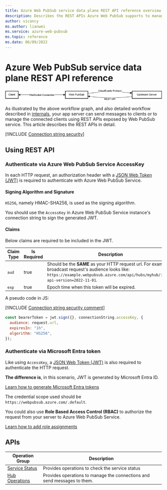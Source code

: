 ```yaml
---
title: Azure Web PubSub service data plane REST API reference overview
description: Describes the REST APIs Azure Web PubSub supports to manage the WebSocket connections and send messages to them.
author: vicancy
ms.author: lianwei
ms.service: azure-web-pubsub
ms.topic: reference
ms.date: 06/09/2022
---
```


# Azure Web PubSub service data plane REST API reference

![Diagram showing the Web PubSub service workflow.](./media/concept-service-internals/workflow.png)

As illustrated by the above workflow graph, and also detailed workflow described in [internals](./concept-service-internals.md), your app server can send messages to clients or to manage the connected clients using REST APIs exposed by Web PubSub service. This article describes the REST APIs in detail.

[!INCLUDE [Connection string security](includes/web-pubsub-connection-string-security.md)]

## Using REST API

### Authenticate via Azure Web PubSub Service AccessKey

In each HTTP request, an authorization header with a [JSON Web Token (JWT)](https://en.wikipedia.org/wiki/JSON_Web_Token) is required to authenticate with Azure Web PubSub Service.

<a name="signing"></a>

#### Signing Algorithm and Signature

`HS256`, namely HMAC-SHA256, is used as the signing algorithm.

You should use the `AccessKey` in Azure Web PubSub Service instance's connection string to sign the generated JWT.

#### Claims

Below claims are required to be included in the JWT.

| Claim Type | Is Required | Description                                                                                                                                                                                 |
| ---------- | ----------- | ------------------------------------------------------------------------------------------------------------------------------------------------------------------------------------------- |
| `aud`      | true        | Should be the **SAME** as your HTTP request url. For example, a broadcast request's audience looks like: `https://example.webpubsub.azure.com/api/hubs/myhub/:send?api-version=2022-11-01`. |
| `exp`      | true        | Epoch time when this token will be expired.                                                                                                                                                 |

A pseudo code in JS:

[!INCLUDE [Connection string security comment](includes/web-pubsub-connection-string-security-comment.md)]

```js
const bearerToken = jwt.sign({}, connectionString.accessKey, {
  audience: request.url,
  expiresIn: "1h",
  algorithm: "HS256",
});
```

### Authenticate via Microsoft Entra token

Like using `AccessKey`, a [JSON Web Token (JWT)](https://en.wikipedia.org/wiki/JSON_Web_Token) is also required to authenticate the HTTP request.

**The difference is**, in this scenario, JWT is generated by Microsoft Entra ID.

[Learn how to generate Microsoft Entra tokens](../active-directory/develop/reference-v2-libraries.md)

The credential scope used should be `https://webpubsub.azure.com/.default`.

You could also use **Role Based Access Control (RBAC)** to authorize the request from your server to Azure Web PubSub Service.

[Learn how to add role assignments](./howto-authorize-from-application.md#add-role-assignments-in-the-azure-portal)

## APIs

| Operation Group                                             | Description                                                              |
| ----------------------------------------------------------- | ------------------------------------------------------------------------ |
| [Service Status](/rest/api/webpubsub/dataplane/health-api)  | Provides operations to check the service status                          |
| [Hub Operations](/rest/api/webpubsub/dataplane/web-pub-sub) | Provides operations to manage the connections and send messages to them. |
